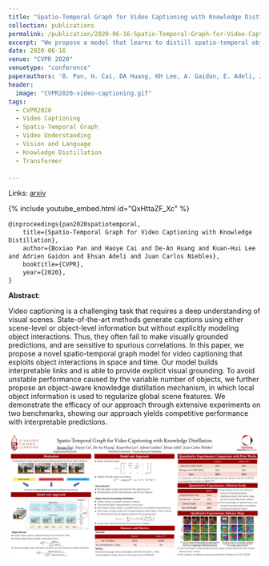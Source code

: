 ```yaml
---
title: "Spatio-Temporal Graph for Video Captioning with Knowledge Distillation"
collection: publications
permalink: /publication/2020-06-16-Spatio-Temporal-Graph-for-Video-Captioning
excerpt: "We propose a model that learns to distill spatio-temporal object interactions for video captioning."
date: 2020-06-16
venue: "CVPR 2020"
venuetype: "conference"
paperauthors: 'B. Pan, H. Cai, DA Huang, KH Lee, A. Gaidon, E. Adeli, JC Niebles'
header:
  image: "CVPR2020-video-captioning.gif"
tags:
  - CVPR2020
  - Video Captioning
  - Spatio-Temporal Graph
  - Video Understanding
  - Vision and Language
  - Knowledge Distillation
  - Transformer

---
```


Links: [arxiv](https://arxiv.org/abs/2003.13942)

{% include youtube_embed.html id="QxHttaZF_Xc" %}


    @inproceedings{pan2020spatiotemporal,
        title={Spatio-Temporal Graph for Video Captioning with Knowledge Distillation},
        author={Boxiao Pan and Haoye Cai and De-An Huang and Kuan-Hui Lee and Adrien Gaidon and Ehsan Adeli and Juan Carlos Niebles},
        booktitle={CVPR},
        year={2020},
    }

**Abstract**:

Video captioning is a challenging task that requires a deep understanding of visual scenes. State-of-the-art methods generate captions using either scene-level or object-level information but without explicitly modeling object interactions. Thus, they often fail to make visually grounded predictions, and are sensitive to spurious correlations. In this paper, we propose a novel spatio-temporal graph model for video captioning that exploits object interactions in space and time. Our model builds interpretable links and is able to provide explicit visual grounding. To avoid unstable performance caused by the variable number of objects, we further propose an object-aware knowledge distillation mechanism, in which local object information is used to regularize global scene features. We demonstrate the efficacy of our approach through extensive experiments on two benchmarks, showing our approach yields competitive performance with interpretable predictions.


![ST Graph CVPR 2020 poster](/images/CVPR2020-Poster-Spatio-Temporal-Graph-for-Video-Captioning-with-Knowledge-Distillation.png)